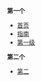    **第一个**
   * [首页](zh-cn/)
   * [指南](zh-cn/guide)
   * [第一级](first.md)

   **第二个**
   * [第二](sencond/)
